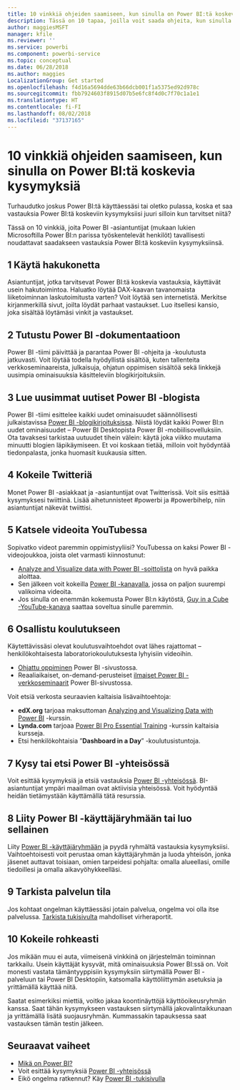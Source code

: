 ```yaml
---
title: 10 vinkkiä ohjeiden saamiseen, kun sinulla on Power BI:tä koskevia kysymyksiä
description: Tässä on 10 tapaa, joilla voit saada ohjeita, kun sinulla on kysyttävää Power BI:n toiminnasta
author: maggiesMSFT
manager: kfile
ms.reviewer: ''
ms.service: powerbi
ms.component: powerbi-service
ms.topic: conceptual
ms.date: 06/28/2018
ms.author: maggies
LocalizationGroup: Get started
ms.openlocfilehash: f4d16a5694dde63b66dcb001f1a5375ed92d978c
ms.sourcegitcommit: fbb7924603f8915d07b5e6fc8f4d0c7f70c1a1e1
ms.translationtype: HT
ms.contentlocale: fi-FI
ms.lasthandoff: 08/02/2018
ms.locfileid: "37137165"
---
```

# <a name="10-tips-for-getting-help-with-your-power-bi-questions"></a>10 vinkkiä ohjeiden saamiseen, kun sinulla on Power BI:tä koskevia kysymyksiä
Turhaudutko joskus Power BI:tä käyttäessäsi tai oletko pulassa, koska et saa vastauksia Power BI:tä koskeviin kysymyksiisi juuri silloin kun tarvitset niitä? 

Tässä on 10 vinkkiä, joita Power BI -asiantuntijat (mukaan lukien Microsoftilla Power BI:n parissa työskentelevät henkilöt) tavallisesti noudattavat saadakseen vastauksia Power BI:tä koskeviin kysymyksiinsä.

## <a name="1-use-a-search-engine"></a>1 Käytä hakukonetta
Asiantuntijat, jotka tarvitsevat Power BI:tä koskevia vastauksia, käyttävät usein hakutoimintoa. Haluatko löytää DAX-kaavan tavanomaista liiketoiminnan laskutoimitusta varten? Voit löytää sen internetistä. Merkitse kirjanmerkillä sivut, joilta löydät parhaat vastaukset. Luo itsellesi kansio, joka sisältää löytämäsi vinkit ja vastaukset.


## <a name="2-check-the-power-bi-documentation"></a>2 Tutustu Power BI -dokumentaatioon
Power BI -tiimi päivittää ja parantaa Power BI -ohjeita ja -koulutusta jatkuvasti. Voit löytää todella hyödyllistä sisältöä, kuten tallenteita verkkoseminaareista, julkaisuja, ohjatun oppimisen sisältöä sekä linkkejä uusimpia ominaisuuksia käsitteleviin blogikirjoituksiin.

## <a name="3-read-the-power-bi-blog-for-the-latest-news"></a>3 Lue uusimmat uutiset Power BI -blogista
Power BI -tiimi esittelee kaikki uudet ominaisuudet säännöllisesti julkaistavissa [Power BI -blogikirjoituksissa](https://powerbi.microsoft.com/blog/). Niistä löydät kaikki Power BI:n uudet ominaisuudet – Power BI Desktopista Power BI -mobiilisovelluksiin. Ota tavaksesi tarkistaa uutuudet tihein välein: käytä joka viikko muutama minuutti blogien läpikäymiseen. Et voi koskaan tietää, milloin voit hyödyntää tiedonpalasta, jonka huomasit kuukausia sitten.

## <a name="4-try-twitter"></a>4 Kokeile Twitteriä
Monet Power BI -asiakkaat ja -asiantuntijat ovat Twitterissä. Voit siis esittää kysymyksesi twiittinä. Lisää aihetunnisteet #powerbi ja #powerbihelp, niin asiantuntijat näkevät twiittisi.

## <a name="5-watch-videos-on-youtube"></a>5 Katsele videoita YouTubessa
Sopivatko videot paremmin oppimistyyliisi? YouTubessa on kaksi Power BI -videojoukkoa, joista olet varmasti kiinnostunut:

* [Analyze and Visualize data with Power BI -soittolista](https://www.youtube.com/playlist?list=PL1N57mwBHtN0JFoKSR0n-tBkUJHeMP2cP) on hyvä paikka aloittaa.
* Sen jälkeen voit kokeilla [Power BI -kanavalla](https://www.youtube.com/user/mspowerbi/videos), jossa on paljon suurempi valikoima videoita.
* Jos sinulla on enemmän kokemusta Power BI:n käytöstä, [Guy in a Cube -YouTube-kanava](https://www.youtube.com/channel/UCFp1vaKzpfvoGai0vE5VJ0w) saattaa soveltua sinulle paremmin.

## <a name="6-attend-training"></a>6 Osallistu koulutukseen
Käytettävissäsi olevat koulutusvaihtoehdot ovat lähes rajattomat – henkilökohtaisesta laboratoriokoulutuksesta lyhyisiin videoihin.

* [Ohjattu oppiminen](guided-learning/gettingstarted.yml?tutorial-step=1) Power BI -sivustossa.
* Reaaliaikaiset, on-demand-perusteiset [ilmaiset Power BI -verkkoseminaarit](webinars.md) Power BI-sivustossa.

Voit etsiä verkosta seuraavien kaltaisia lisävaihtoehtoja:

* **edX.org** tarjoaa maksuttoman [Analyzing and Visualizing Data with Power BI](https://www.edx.org/course/analyzing-visualizing-data-power-bi-microsoft-dat207x-4) -kurssin.
* **Lynda.com** tarjoaa [Power BI Pro Essential Training](https://www.lynda.com/Power-BI-tutorials/Power-BI-Pro-Essential-Training/485820-2.html) -kurssin kaltaisia kursseja.
* Etsi henkilökohtaisia ”**Dashboard in a Day**” -koulutusistuntoja.

## <a name="7-ask-or-search-in-the-power-bi-community"></a>7 Kysy tai etsi Power BI -yhteisössä
Voit esittää kysymyksiä ja etsiä vastauksia [Power BI -yhteisössä](http://community.powerbi.com). BI-asiantuntijat ympäri maailman ovat aktiivisia yhteisössä. Voit hyödyntää heidän tietämystään käyttämällä tätä resurssia.

## <a name="8-join-or-create-a-power-bi-user-group"></a>8 Liity Power BI -käyttäjäryhmään tai luo sellainen
Liity [Power BI -käyttäjäryhmään](https://community.powerbi.com/t5/Power-BI-User-Groups/ct-p/Groups) ja pyydä ryhmältä vastauksia kysymyksiisi. Vaihtoehtoisesti voit perustaa oman käyttäjäryhmän ja luoda yhteisön, jonka jäsenet auttavat toisiaan, omien tarpeidesi pohjalta: omalla alueellasi, omille tiedoillesi ja omalla aikavyöhykkeelläsi.

## <a name="9-check-the-service-status"></a>9 Tarkista palvelun tila
Jos kohtaat ongelman käyttäessäsi jotain palvelua, ongelma voi olla itse palvelussa. [Tarkista tukisivulta](https://powerbi.microsoft.com/support/) mahdolliset virheraportit.

## <a name="10-just-try-it"></a>10 Kokeile rohkeasti
Jos mikään muu ei auta, viimeisenä vinkkinä on järjestelmän toiminnan tarkkailu. Usein käyttäjät kysyvät, mitä ominaisuuksia Power BI:ssä on. Voit monesti vastata tämäntyyppisiin kysymyksiin siirtymällä Power BI -palveluun tai Power BI Desktopiin, katsomalla käyttöliittymän asetuksia ja yrittämällä käyttää niitä.

Saatat esimerkiksi miettiä, voitko jakaa koontinäyttöjä käyttöoikeusryhmän kanssa. Saat tähän kysymykseen vastauksen siirtymällä jakovalintaikkunaan ja yrittämällä lisätä suojausryhmän. Kummassakin tapauksessa saat vastauksen tämän testin jälkeen.

## <a name="next-steps"></a>Seuraavat vaiheet
* [Mikä on Power BI?](power-bi-overview.md)
* Voit esittää kysymyksiä [Power BI -yhteisössä](http://community.powerbi.com/)
* Eikö ongelma ratkennut? Käy [Power BI -tukisivulla](https://powerbi.microsoft.com/support/)
